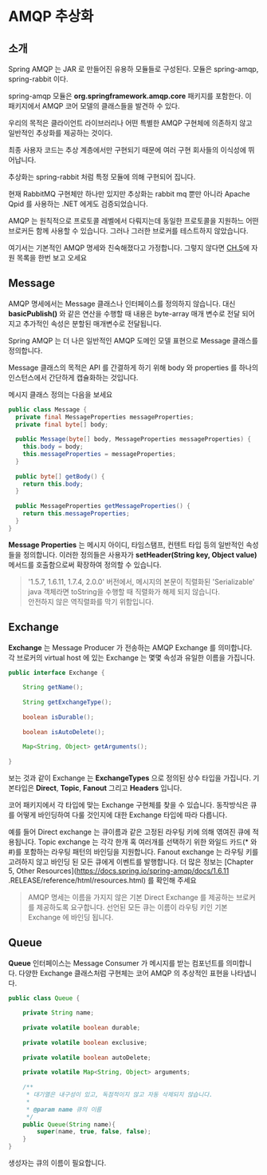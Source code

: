 # AMQP 추상화

## 소개

Spring AMQP 는 JAR 로 만들어진 유용하 모듈들로 구성된다. 모듈은 spring-amqp, spring-rabbit 이다.

spring-amqp 모듈은 **org.springframework.amqp.core** 패키지를 포함한다. 이 패키지에서 AMQP 코어 모델의 클래스들을 발견하 수 있다.

우리의 목적은 클라이언트 라이브러리나 어떤 특별한 AMQP 구현체에 의존하지 않고 일반적인 추상화를 제공하는 것이다.

최종 사용자 코드는 추상 계층에서만 구현되기 때문에 여러 구현 회사들의 이식성에 뛰어납니다.

추상화는 spring-rabbit 처럼 특정 모듈에 의해 구현되어 집니다.

현재 RabbitMQ 구현체만 하나만 있지만 추상화는 rabbit mq 뿐만 아니라 Apache Qpid 를 사용하는 .NET 에게도 검증되었습니다.

AMQP 는 원칙적으로 프로토콜 레벨에서 다뤄지는데 동일한 프로토콜을 지원하느 어떤 브로커든 함께 사용할 수 있습니다. 그러나 그러한 브로커를 테스트하지
않았습니다.

여기서는 기본적인 AMQP 명세와 친숙해졌다고 가정합니다. 그렇지 않다면 [CH.5](https://docs.spring.io/spring-amqp/docs/1.6.11.RELEASE/reference/html/resources.html)에 자원 목록을 한번 보고 오세요

## Message

AMQP 명세에서는 Message 클래스나 인터페이스를 정의하지 않습니다. 대신 **basicPublish()** 와 같은 연산을 수행할 때 내용은 byte-array 매개 변수로
전달 되어지고 추가적인 속성은 분할된 매개변수로 전달됩니다.

Spring AMQP 는 더 나은 일반적인 AMQP 도메인 모델 표현으로 Message 클래스를 정의합니다.

Message 클래스의 목적은 API 를 간결하게 하기 위해 body 와 properties 를 하나의 인스턴스에서 간단하게 캡슐화하는 것입니다.

메시지 클래스 정의는 다음을 보세요

```java
public class Message {
  private final MessageProperties messageProperties;
  private final byte[] body;
  
  public Message(byte[] body, MessageProperties messageProperties) {
    this.body = body;
    this.messageProperties = messageProperties;
  }
  
  public byte[] getBody() {
    return this.body;
  }
  
  public MessageProperties getMessageProperties() {
    return this.messageProperties;
  }
}
```

**Message Properties** 는 메시지 아이디, 타임스탬프, 컨텐트 타입 등의 일반적인 속성들을 정의합니다. 
이러한 정의들은 사용자가 **setHeader(String key, Object value)** 메서드를 호출함으로써 확장하여 정의할 수 있습니다.

> '1.5.7, 1.6.11, 1.7.4, 2.0.0' 버전에서, 메시지의 본문이 직렬화된 'Serializable' java 객체라면 
> toString을 수행할 때 직렬화가 해제 되지 않습니다.<br>
> 안전하지 않은 역직렬화를 막기 위함입니다.<br>

## Exchange

**Exchange** 는 Message Producer 가 전송하는 AMQP Exchange 를 의미합니다. 
각 브로커의 virtual host 에 있는 Exchange 는 몇몇 속성과 유일한 이름을 가집니다.

```java
public interface Exchange {
    
    String getName();
    
    String getExchangeType();
    
    boolean isDurable();
    
    boolean isAutoDelete();
    
    Map<String, Object> getArguments();
    
}
```

보는 것과 같이 Exchange 는 **ExchangeTypes** 으로 정의된 상수 타입을 가집니다. 
기본타입은 **Direct**, **Topic**, **Fanout** 그리고 **Headers** 입니다.

코어 패키지에서 각 타입에 맞는 Exchange 구현체를 찾을 수 있습니다. 
동작방식은 큐를 어떻게 바인딩하여 다룰 것인지에 대한 Exchange 타입에 따라 다릅니다.

예를 들어 Direct exchange 는 큐이름과 같은 고정된 라우팅 키에 의해 엮여진 큐에 적용됩니다.
Topic exchange 는 각각 한개 혹 여러개를 선택하기 위한 와일드 카드(* 와 #)를 포함하는 라우팅 패턴의 바인딩을 지원합니다.
Fanout exchange 는 라우팅 키를 고려하지 않고 바인딩 된 모든 큐에게 이벤트를 발행합니다.
더 많은 정보는 [Chapter 5, Other Resources](https://docs.spring.io/spring-amqp/docs/1.6.11
.RELEASE/reference/html/resources.html) 를 확인해 주세요

> AMQP 명세는 이름을 가지지 않은 기본 Direct Exchange 를 제공하는 브로커를 제공하도록 요구합니다.
> 선언된 모든 큐는 이름이 라우팅 키인 기본 Exchange 에 바인딩 됩니다.

## Queue 

**Queue** 인터페이스는 Message Consumer 가 메시지를 받는 컴포넌트를 의미합니다. 
다양한 Exchange 클래스처럼 구현체는 코어 AMQP 의 추상적인 표현을 나타냅니다.

```java
public class Queue {
    
    private String name;
    
    private volatile boolean durable;
    
    private volatile boolean exclusive;
    
    private volatile boolean autoDelete;
    
    private volatile Map<String, Object> arguments;
    
    /**
     * 대기열은 내구성이 있고, 독점적이지 않고 자동 삭제되지 않습니다.
     * 
     * @param name 큐의 이름
     */  
    public Queue(String name){
        super(name, true, false, false);    
    }
}
```

생성자는 큐의 이름이 필요합니다. 